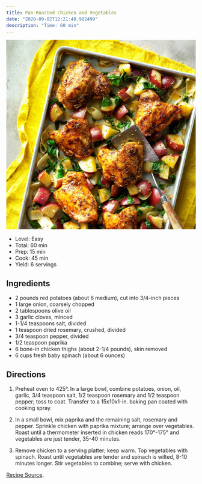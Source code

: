 ```yaml
---
title: Pan-Roasted Chicken and Vegetables
date: "2020-09-02T12:21:40.982499"
description: "Time: 60 min"
---
```


![Chicken](./chicken.jpg)


- Level: Easy
- Total: 60 min
- Prep: 15 min
- Cook: 45 min
- Yield: 6 servings

## Ingredients

* 2 pounds red potatoes (about 6 medium), cut into 3/4-inch pieces
* 1 large onion, coarsely chopped
* 2 tablespoons olive oil
* 3 garlic cloves, minced
* 1-1/4 teaspoons salt, divided
* 1 teaspoon dried rosemary, crushed, divided
* 3/4 teaspoon pepper, divided
* 1/2 teaspoon paprika
* 6 bone-in chicken thighs (about 2-1/4 pounds), skin removed
* 6 cups fresh baby spinach (about 6 ounces)

## Directions

1. Preheat oven to 425°. In a large bowl, combine potatoes, onion, oil, garlic, 3/4 teaspoon salt, 1/2 teaspoon rosemary and 1/2 teaspoon pepper; toss to coat. Transfer to a 15x10x1-in. baking pan coated with cooking spray.

2. In a small bowl, mix paprika and the remaining salt, rosemary and pepper. Sprinkle chicken with paprika mixture; arrange over vegetables. Roast until a thermometer inserted in chicken reads 170°-175° and vegetables are just tender, 35-40 minutes.

3. Remove chicken to a serving platter; keep warm. Top vegetables with spinach. Roast until vegetables are tender and spinach is wilted, 8-10 minutes longer. Stir vegetables to combine; serve with chicken.

[Recipe Source](https://www.tasteofhome.com/recipes/pan-roasted-chicken-and-vegetables/print/).
